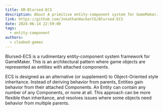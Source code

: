 ```yaml
---
title: GM-Blursed-ECS
description: About A primitive entity-component system for GameMaker.
link: https://github.com/JonathanHackerCG/Blursed-ECS
date: 2024-06-14 22:59:00
tags:
  - entity-component
authors:
  - cloaked-games
---
```


Blursed-ECS is a rudimentary entity-component system framework for GameMaker. This is an architectural pattern where game objects are represented as entities with attached components.

ECS is designed as an alternative (or supplement) to Object-Oriented style inheritance. Instead of deriving behavior from parents, Entities gain behavior from their attached Components. An Entity can contain any number of any Components, or none at all. This approach can be more flexible than inheritance, and resolves issues where some objects need behavior from multiple parents.